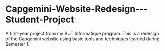 # Capgemini-Website-Redesign---Student-Project
A first-year project from my BUT Informatique program. This is a redesign of the Capgemini website using basic tools and techniques learned during Semester 1.
